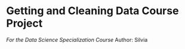 # Getting and Cleaning Data Course Project
<i>For the Data Science Specialization Course</i>
Author: Silvia
